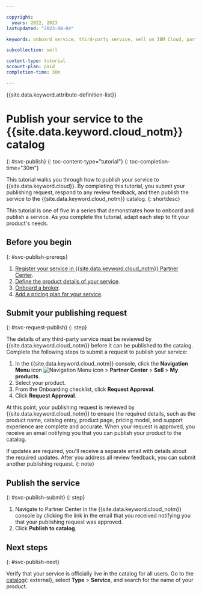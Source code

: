 ```yaml
---

copyright:
  years: 2022, 2023
lastupdated: "2023-08-04"

keywords: onboard service, third-party service, sell on IBM Cloud, partner center, publish, tutorial, sample

subcollection: sell

content-type: tutorial
account-plan: paid
completion-time: 30m

---
```


{{site.data.keyword.attribute-definition-list}}


# Publish your service to the {{site.data.keyword.cloud_notm}} catalog
{: #svc-publish}
{: toc-content-type="tutorial"}
{: toc-completion-time="30m"}

This tutorial walks you through how to publish your service to {{site.data.keyword.cloud}}. By completing this tutorial, you submit your publishing request, respond to any review feedback, and then publish the service to the {{site.data.keyword.cloud_notm}} catalog.
{: shortdesc}

This tutorial is one of five in a series that demonstrates how to onboard and publish a service. As you complete the tutorial, adapt each step to fit your product's needs.

## Before you begin
{: #svc-publish-prereqs}

1. [Register your service in {{site.data.keyword.cloud_notm}} Partner Center](/docs/sell?topic=sell-svc-register).
1. [Define the product details of your service](/docs/sell?topic=sell-svc-define).
1. [Onboard a broker](/docs/sell?topic=sell-broker-onboard).
1. [Add a pricing plan for your service](/docs/sell?topic=sell-svc-pricing).


## Submit your publishing request
{: #svc-request-publish}
{: step}

The details of any third-party service must be reviewed by {{site.data.keyword.cloud_notm}} before it can be published to the catalog. Complete the following steps to submit a request to publish your service:

1. In the {{site.data.keyword.cloud_notm}} console, click the **Navigation Menu** icon ![Navigation Menu icon](../icons/icon_hamburger.svg "Menu") > **Partner Center** > **Sell** > **My products**.
1. Select your product.
1. From the Onboarding checklist, click **Request Approval**.
1. Click **Request Approval**.

At this point, your publishing request is reviewed by {{site.data.keyword.cloud_notm}} to ensure the required details, such as the product name, catalog entry, product page, pricing model, and support experience are complete and accurate. When your request is approved, you receive an email notifying you that you can publish your product to the catalog.

If updates are required, you'll receive a separate email with details about the required updates. After you address all review feedback, you can submit another publishing request.
{: note}

## Publish the service
{: #svc-publish-submit}
{: step}

1. Navigate to Partner Center in the {{site.data.keyword.cloud_notm}} console by clicking the link in the email that you received notifying you that your publishing request was approved.
1. Click **Publish to catalog**.

## Next steps
{: #svc-publish-next}

Verify that your service is officially live in the catalog for all users. Go to the [catalog](https://cloud.ibm.com/catalog){: external}, select **Type** > **Service**, and search for the name of your product.
